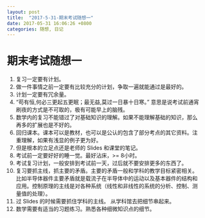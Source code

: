 ```yaml
---
layout: post
title:  "2017-5-31-期末考试随想一"
date: 2017-05-31 16:06:26 +0800
categories: 随想, 日记
---
```



# 期末考试随想一


1. 复习一定要有计划。
2. 做一件事情之前一定要有比较充分的计划，争取一遍就能通过是最好的。
2. 计划一定要有冗余量。
3. “苟有恒,何必三更起五更眠；最无益,莫过一日暴十日寒。” 意思是说考试前通宵刷夜的方式是不可取的，极有可能早上的脑残。
4. 数学内的复习不能错过了对基础知识的理解。如果不能理解基础的知识，那么再多的扩展也是不好的。
5. 回归课本。课本可以是教材，也可以是公认的包含了部分考点的其它资料。注重理解，如果有浅显的例子更为好。
6. 但是根本的立足点还是老师的 Slides 和课堂的笔记。
7. 考试前一定要好好的睡一觉。最好沾床，>= 8小时。
8. 考试复习计划，一般安排到考试前一天，过后就不要安排更多的东西了。
9. 复习要抓主线，抓主要的矛盾。主要的矛盾一般和学科的教学目标紧密相关。比如半导体器件主要矛盾就是载流子在半导体中的运动以及基本器件的结构和应用。控制原理的主线是对各种系统（线性和非线性的系统的分析、控制、测量值的处理）。
10. 过 Slides 的时候需要抓住学科的主线。 从学科馆去把细节串起来。
10. 数学需要有适当的习题练习。熟悉各种细微知识点的细节。